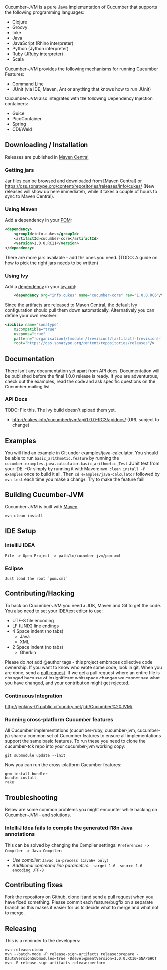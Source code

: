Cucumber-JVM is a pure Java implementation of Cucumber that supports the following programming languages:

* Clojure
* Groovy
* Ioke
* Java
* JavaScript (Rhino interpreter)
* Python (Jython interpreter)
* Ruby (JRuby interpreter)
* Scala

Cucumber-JVM provides the following mechanisms for running Cucumber Features:

* Command Line
* JUnit (via IDE, Maven, Ant or anything that knows how to run JUnit)

Cucumber-JVM also integrates with the following Dependency Injection containers:

* Guice
* PicoContainer
* Spring
* CDI/Weld

## Downloading / Installation

Releases are published in [Maven Central](http://search.maven.org/)

### Getting jars

Jar files can be browsed and downloaded from [Maven Central] or https://oss.sonatype.org/content/repositories/releases/info/cukes/ 
(New releases will show up here immediately, while it takes a couple of hours to sync to Maven Central).

### Using Maven

Add a dependency in your [POM](http://maven.apache.org/pom.html):

```xml
<dependency>
    <groupId>info.cukes</groupId>
    <artifactId>cucumber-core</artifactId>
    <version>1.0.0.RC11</version>
</dependency>
```

There are more jars available - add the ones you need. (TODO: A guide on how to pick the right jars needs to be written)

### Using Ivy

Add a [dependency](http://ant.apache.org/ivy/history/latest-milestone/ivyfile/dependency.html) in your [ivy.xml](http://ant.apache.org/ivy/history/latest-milestone/ivyfile.html):

```xml
    <dependency org="info.cukes" name="cucumber-core" rev="1.0.0.RC6"/>
```

Since the artifacts are released to Maven Central, the default Ivy configuration should pull them down automatically.
Alternatively you can define your own resolver:

```xml
<ibiblio name="sonatype"
    m2compatible="true"
    usepoms="true"
    pattern="[organisation]/[module]/[revision]/[artifact]-[revision](-[classifier]).[ext]"
    root="https://oss.sonatype.org/content/repositories/releases"/>
```

## Documentation

There isn't any documentation yet apart from API docs. Documentation will be published before the final 1.0.0 release is ready.
If you are adventurous, check out the examples, read the code and ask specific questions on the Cucumber mailing list.

### API Docs

TODO: Fix this. The Ivy build doesn't upload them yet.

* http://cukes.info/cucumber/jvm/api/1.0.0-RC3/apidocs/ (URL subject to change)

## Examples

You will find an example in Git under examples/java-calculator. You should be able to run `basic_arithmetic.feature` by running the `cucumber.examples.java.calculator.basic_arithmetic_Test` JUnit test from your IDE. -Or simply by running it with Maven: `mvn clean install -P examples` once to build it all. Then `cd examples/java-calculator` followed by `mvn test` each time you make a change. Try to make the feature fail!

## Building Cucumber-JVM

Cucumber-JVM is built with [Maven](http://mvn.apache.org/). 

    mvn clean install

## IDE Setup

### IntelliJ IDEA

    File -> Open Project -> path/to/cucumber-jvm/pom.xml

### Eclipse

    Just load the root `pom.xml`

## Contributing/Hacking

To hack on Cucumber-JVM you need a JDK, Maven and Git to get the code. You also need to set your IDE/text editor to use:

* UTF-8 file encoding
* LF (UNIX) line endings
* 4 Space indent (no tabs)
  * Java
  * XML
* 2 Space indent (no tabs)
  * Gherkin

Please do *not* add @author tags - this project embraces collective code ownership. If you want to know who wrote some code, look in git.
When you are done, send a [pull request](http://help.github.com/send-pull-requests/).
If we get a pull request where an entire file is changed because of insignificant whitespace changes we cannot see what you have changed, and your contribution might get rejected.

### Continuous Integration

http://jenkins-01.public.cifoundry.net/job/Cucumber%20JVM/

### Running cross-platform Cucumber features

All Cucumber implementations (cucumber-ruby, cucumber-jvm, cucumber-js) share a common set of Cucumber features to 
ensure all implementations support the same basic features. To run these you need to clone the cucumber-tck repo into your cucumber-jvm working copy:

    git submodule update --init

Now you can run the cross-platform Cucumber features:

    gem install bundler
    bundle install
    rake

## Troubleshooting

Below are some common problems you might encounter while hacking on Cucumber-JVM - and solutions.

### IntelliJ Idea fails to compile the generated I18n Java annotations

This can be solved by changing the Compiler settings: `Preferences -> Compiler -> Java Compiler`:

* *Use compiler:* `Javac in-process (Java6+ only)`
* *Additional command line parameters:* `-target 1.6 -source 1.6 -encoding UTF-8`

## Contributing fixes

Fork the repository on Github, clone it and send a pull request when you have fixed something. Please commit each feature/bugfix on a separate branch as this makes it easier for us to decide what to merge and what not to merge.

## Releasing

This is a reminder to the developers:

```
mvn release:clean
mvn --batch-mode -P release-sign-artifacts release:prepare -DautoVersionSubmodules=true -DdevelopmentVersion=1.0.0.RC10-SNAPSHOT
mvn -P release-sign-artifacts release:perform
```